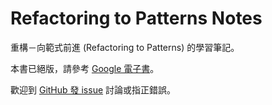 # Refactoring to Patterns Notes

重構－向範式前進 (Refactoring to Patterns) 的學習筆記。

本書已絕版，請參考 [Google 電子書](https://books.google.com.tw/books/about/Refactoring_to_Patterns.html?id=ebBQAAAAMAAJ)。

歡迎到 [GitHub 發 issue](https://github.com/aquastripe/refactoring-to-patterns-notes/issues) 討論或指正錯誤。
